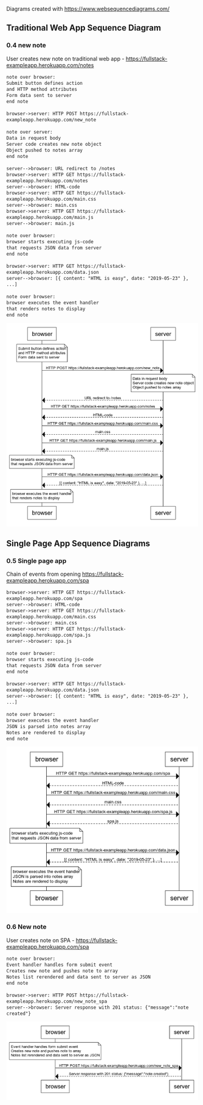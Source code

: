 Diagrams created with https://www.websequencediagrams.com/

## Traditional Web App Sequence Diagram

### 0.4 new note 
User creates new note on traditional web app - https://fullstack-exampleapp.herokuapp.com/notes 

```
note over browser: 
Submit button defines action
and HTTP method attributes
Form data sent to server
end note

browser->server: HTTP POST https://fullstack-exampleapp.herokuapp.com/new_note

note over server:
Data in request body
Server code creates new note object
Object pushed to notes array
end note

server-->browser: URL redirect to /notes
browser->server: HTTP GET https://fullstack-exampleapp.herokuapp.com/notes
server-->browser: HTML-code
browser->server: HTTP GET https://fullstack-exampleapp.herokuapp.com/main.css
server-->browser: main.css
browser->server: HTTP GET https://fullstack-exampleapp.herokuapp.com/main.js
server-->browser: main.js

note over browser:
browser starts executing js-code
that requests JSON data from server 
end note

browser->server: HTTP GET https://fullstack-exampleapp.herokuapp.com/data.json
server-->browser: [{ content: "HTML is easy", date: "2019-05-23" }, ...]

note over browser:
browser executes the event handler
that renders notes to display
end note
```
![Exercise 0.4 Sequence Diagram - New Note on Traditional Web App](./Part0_0.4_Traditional_NewNote.png)


## Single Page App Sequence Diagrams

### 0.5 Single page app
Chain of events from opening https://fullstack-exampleapp.herokuapp.com/spa
```
browser->server: HTTP GET https://fullstack-exampleapp.herokuapp.com/spa
server-->browser: HTML-code
browser->server: HTTP GET https://fullstack-exampleapp.herokuapp.com/main.css
server-->browser: main.css
browser->server: HTTP GET https://fullstack-exampleapp.herokuapp.com/spa.js
server-->browser: spa.js

note over browser:
browser starts executing js-code
that requests JSON data from server 
end note

browser->server: HTTP GET https://fullstack-exampleapp.herokuapp.com/data.json
server-->browser: [{ content: "HTML is easy", date: "2019-05-23" }, ...]

note over browser:
browser executes the event handler
JSON is parsed into notes array
Notes are rendered to display 
end note
```
![Exercise 0.5 Sequence Diagram - New Note on Traditional Web App](./Part0_0.5_SPA_LandingPage.png)


### 0.6 New note
User creates note on SPA - https://fullstack-exampleapp.herokuapp.com/spa

```
note over browser: 
Event handler handles form submit event
Creates new note and pushes note to array
Notes list rerendered and data sent to server as JSON
end note

browser->server: HTTP POST https://fullstack-exampleapp.herokuapp.com/new_note_spa
server-->browser: Server response with 201 status: {"message":"note created"}
```
![Exercise 0.6 Sequence Diagram - New Note on Single Page App](Part0_0.6_SPA_NewNote.png)
